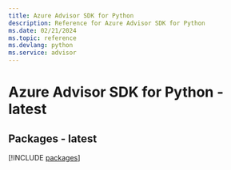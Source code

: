 ```yaml
---
title: Azure Advisor SDK for Python
description: Reference for Azure Advisor SDK for Python
ms.date: 02/21/2024
ms.topic: reference
ms.devlang: python
ms.service: advisor
---
```

# Azure Advisor SDK for Python - latest
## Packages - latest
[!INCLUDE [packages](advisor-index.md)]